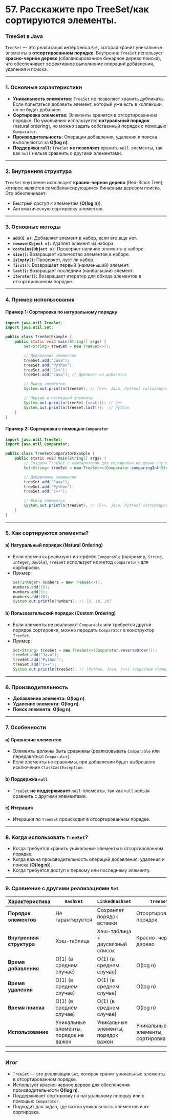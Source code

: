 # 57. Расскажите про TreeSet/как сортируются элементы.

### **TreeSet в Java**

`TreeSet` — это реализация интерфейса `Set`, которая хранит уникальные элементы в **отсортированном порядке**. Внутренне `TreeSet` использует **красно-черное дерево** (сбалансированное бинарное дерево поиска), что обеспечивает эффективное выполнение операций добавления, удаления и поиска.

---

### **1. Основные характеристики**

- **Уникальность элементов:** `TreeSet` не позволяет хранить дубликаты. Если попытаться добавить элемент, который уже есть в коллекции, он не будет добавлен.
- **Сортировка элементов:** Элементы хранятся в отсортированном порядке. По умолчанию используется **натуральный порядок** (natural ordering), но можно задать собственный порядок с помощью `Comparator`.
- **Производительность:** Операции добавления, удаления и поиска выполняются за **O(log n)**.
- **Поддержка `null`:** `TreeSet` **не позволяет** хранить `null`-элементы, так как `null` нельзя сравнить с другими элементами.

---

### **2. Внутренняя структура**

`TreeSet` внутренне использует **красно-черное дерево** (Red-Black Tree), которое является самобалансирующимся бинарным деревом поиска. Это обеспечивает:
- Быстрый доступ к элементам (**O(log n)**).
- Автоматическую сортировку элементов.

---

### **3. Основные методы**

- **`add(E e)`:** Добавляет элемент в набор, если его еще нет.
- **`remove(Object o)`:** Удаляет элемент из набора.
- **`contains(Object o)`:** Проверяет наличие элемента в наборе.
- **`size()`:** Возвращает количество элементов в наборе.
- **`isEmpty()`:** Проверяет, пуст ли набор.
- **`first()`:** Возвращает первый (наименьший) элемент.
- **`last()`:** Возвращает последний (наибольший) элемент.
- **`iterator()`:** Возвращает итератор для обхода элементов в отсортированном порядке.

---

### **4. Пример использования**

#### Пример 1: Сортировка по натуральному порядку
```java
import java.util.TreeSet;
import java.util.Set;

public class TreeSetExample {
    public static void main(String[] args) {
        Set<String> treeSet = new TreeSet<>();

        // Добавление элементов
        treeSet.add("Java");
        treeSet.add("Python");
        treeSet.add("C++");
        treeSet.add("Java"); // Дубликат не добавится

        // Вывод элементов
        System.out.println(treeSet); // [C++, Java, Python] (отсортированный порядок)

        // Первый и последний элементы
        System.out.println(treeSet.first()); // C++
        System.out.println(treeSet.last());  // Python
    }
}
```

#### Пример 2: Сортировка с помощью `Comparator`
```java
import java.util.TreeSet;
import java.util.Comparator;

public class TreeSetComparatorExample {
    public static void main(String[] args) {
        // Создаем TreeSet с компаратором для сортировки по длине строки
        Set<String> treeSet = new TreeSet<>(Comparator.comparingInt(String::length));

        // Добавление элементов
        treeSet.add("Java");
        treeSet.add("Python");
        treeSet.add("C++");

        // Вывод элементов
        System.out.println(treeSet); // [C++, Java, Python] (отсортировано по длине)
    }
}
```

---

### **5. Как сортируются элементы?**

#### a) **Натуральный порядок (Natural Ordering)**
- Если элементы реализуют интерфейс `Comparable` (например, `String`, `Integer`, `Double`), `TreeSet` использует их метод `compareTo()` для сортировки.
- Пример:
  ```java
  Set<Integer> numbers = new TreeSet<>();
  numbers.add(10);
  numbers.add(5);
  numbers.add(20);
  System.out.println(numbers); // [5, 10, 20]
  ```

#### b) **Пользовательский порядок (Custom Ordering)**
- Если элементы не реализуют `Comparable` или требуется другой порядок сортировки, можно передать `Comparator` в конструктор `TreeSet`.
- Пример:
  ```java
  Set<String> treeSet = new TreeSet<>(Comparator.reverseOrder());
  treeSet.add("Java");
  treeSet.add("Python");
  treeSet.add("C++");
  System.out.println(treeSet); // [Python, Java, C++] (обратный порядок)
  ```

---

### **6. Производительность**

- **Добавление элемента:** **O(log n)**.
- **Удаление элемента:** **O(log n)**.
- **Поиск элемента:** **O(log n)**.

---

### **7. Особенности**

#### a) **Сравнение элементов**
- Элементы должны быть сравнимы (реализовывать `Comparable` или передаваться `Comparator`).
- Если элементы не сравнимы, при добавлении будет выброшено исключение `ClassCastException`.

#### b) **Поддержка `null`**
- `TreeSet` **не поддерживает** `null`-элементы, так как `null` нельзя сравнить с другими элементами.

#### c) **Итерация**
- Итерация по `TreeSet` происходит в отсортированном порядке.

---

### **8. Когда использовать `TreeSet`?**

- Когда требуется хранить уникальные элементы в отсортированном порядке.
- Когда важна производительность операций добавления, удаления и поиска (**O(log n)**).
- Когда требуется доступ к первому или последнему элементу.

---

### **9. Сравнение с другими реализациями `Set`**

| Характеристика          | `HashSet`                      | `LinkedHashSet`                 | `TreeSet`                       |
|-------------------------|--------------------------------|---------------------------------|---------------------------------|
| **Порядок элементов**   | Не гарантируется               | Сохраняет порядок вставки       | Отсортированный порядок         |
| **Внутренняя структура**| Хэш-таблица                    | Хэш-таблица + двусвязный список | Красно-черное дерево            |
| **Время добавления**    | O(1) (в среднем случае)        | O(1) (в среднем случае)         | O(log n)                        |
| **Время удаления**      | O(1) (в среднем случае)        | O(1) (в среднем случае)         | O(log n)                        |
| **Время поиска**        | O(1) (в среднем случае)        | O(1) (в среднем случае)         | O(log n)                        |
| **Использование**       | Уникальные элементы, порядок не важен | Уникальные элементы, порядок важен | Уникальные элементы, сортировка |

---

### **Итог**

- `TreeSet` — это реализация `Set`, которая хранит уникальные элементы в отсортированном порядке.
- Использует красно-черное дерево для обеспечения производительности **O(log n)**.
- Поддерживает сортировку по натуральному порядку или с помощью `Comparator`.
- Подходит для задач, где важна уникальность элементов и их сортировка.
